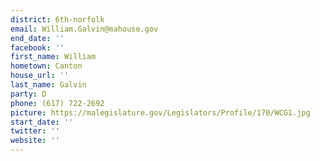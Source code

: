 ```yaml
---
district: 6th-norfolk
email: William.Galvin@mahouse.gov
end_date: ''
facebook: ''
first_name: William
hometown: Canton
house_url: ''
last_name: Galvin
party: D
phone: (617) 722-2692
picture: https://malegislature.gov/Legislators/Profile/170/WCG1.jpg
start_date: ''
twitter: ''
website: ''
---
```

